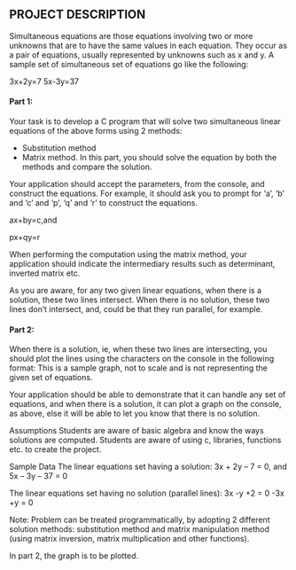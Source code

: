 ## PROJECT DESCRIPTION


Simultaneous equations are those equations involving two or more unknowns that are to have the same values in each equation. They occur as a pair of equations, usually represented by unknowns such as x and y. A sample set of simultaneous set of equations go like the following:

3x+2y=7
5x-3y=37 

 
#### Part 1:

Your task is to develop a C program that will solve two simultaneous linear equations of the above forms using 2 methods:

* Substitution method
* Matrix method.
In this part, you should solve the equation by both the methods and compare the solution.

Your application should accept the parameters, from the console, and construct the equations. For example, it should ask you to prompt for ‘a’, ‘b’ and ‘c’ and ‘p’, ‘q’ and ‘r’ to construct the equations.

ax+by=c,and

px+qy=r

When performing the computation using the matrix method, your application should indicate the intermediary results such as determinant, inverted matrix etc.

As you are aware, for any two given linear equations, when there is a solution, these two lines intersect. When there is no solution, these two lines don’t intersect, and, could be that they run parallel, for example.

 
#### Part 2:

When there is a solution, ie, when these two lines are intersecting, you should plot the lines using the characters on the console in the following format: This is a sample graph, not to scale and is not representing the given set of equations.

Your application should be able to demonstrate that it can handle any set of equations, and when there is a solution, it can plot a graph on the console, as above, else it will be able to let you know that there is no solution.

 
Assumptions
Students are aware of basic algebra and know the ways solutions are computed. Students are aware of using c, libraries, functions etc. to create the project.

 
Sample Data
The linear equations set having a solution:
3x + 2y – 7 = 0, and
5x – 3y – 37 = 0

 

The linear equations set having no solution (parallel lines):
3x -y +2 = 0
-3x +y = 0

 

Note:
Problem can be treated programmatically, by adopting 2 different solution methods: substitution method and matrix manipulation method (using matrix inversion, matrix multiplication and other functions).

In part 2, the graph is to be plotted.